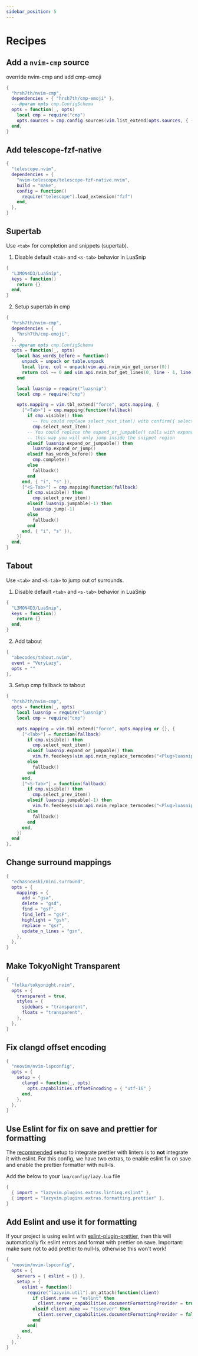 ```yaml
---
sidebar_position: 5
---
```


# Recipes

<!-- recipes:start -->

## Add a `nvim-cmp` source

override nvim-cmp and add cmp-emoji

```lua
{
  "hrsh7th/nvim-cmp",
  dependencies = { "hrsh7th/cmp-emoji" },
  ---@param opts cmp.ConfigSchema
  opts = function(_, opts)
    local cmp = require("cmp")
    opts.sources = cmp.config.sources(vim.list_extend(opts.sources, { { name = "emoji" } }))
  end,
}
```

## Add telescope-fzf-native

```lua
{
  "telescope.nvim",
  dependencies = {
    "nvim-telescope/telescope-fzf-native.nvim",
    build = "make",
    config = function()
      require("telescope").load_extension("fzf")
    end,
  },
}
```

## Supertab

Use `<tab>` for completion and snippets (supertab).

1. Disable default `<tab>` and `<s-tab>` behavior in LuaSnip

```lua
{
  "L3MON4D3/LuaSnip",
  keys = function()
    return {}
  end,
}
```

2. Setup supertab in cmp

```lua
{
  "hrsh7th/nvim-cmp",
  dependencies = {
    "hrsh7th/cmp-emoji",
  },
  ---@param opts cmp.ConfigSchema
  opts = function(_, opts)
    local has_words_before = function()
      unpack = unpack or table.unpack
      local line, col = unpack(vim.api.nvim_win_get_cursor(0))
      return col ~= 0 and vim.api.nvim_buf_get_lines(0, line - 1, line, true)[1]:sub(col, col):match("%s") == nil
    end

    local luasnip = require("luasnip")
    local cmp = require("cmp")

    opts.mapping = vim.tbl_extend("force", opts.mapping, {
      ["<Tab>"] = cmp.mapping(function(fallback)
        if cmp.visible() then
          -- You could replace select_next_item() with confirm({ select = true }) to get VS Code autocompletion behavior
          cmp.select_next_item()
        -- You could replace the expand_or_jumpable() calls with expand_or_locally_jumpable()
        -- this way you will only jump inside the snippet region
        elseif luasnip.expand_or_jumpable() then
          luasnip.expand_or_jump()
        elseif has_words_before() then
          cmp.complete()
        else
          fallback()
        end
      end, { "i", "s" }),
      ["<S-Tab>"] = cmp.mapping(function(fallback)
        if cmp.visible() then
          cmp.select_prev_item()
        elseif luasnip.jumpable(-1) then
          luasnip.jump(-1)
        else
          fallback()
        end
      end, { "i", "s" }),
    })
  end,
}
```

## Tabout

Use `<tab>` and `<S-tab>` to jump out of surrounds.

1. Disable default `<tab>` and `<s-tab>` behavior in LuaSnip

```lua
{
  "L3MON4D3/LuaSnip",
  keys = function()
    return {}
  end,
}
```

2. Add tabout

```lua
{
  "abecodes/tabout.nvim",
  event = "VeryLazy",
  opts = ""
},
```

3. Setup cmp fallback to tabout

```lua
{
  "hrsh7th/nvim-cmp",
  opts = function(_, opts)
    local luasnip = require("luasnip")
    local cmp = require("cmp")

    opts.mapping = vim.tbl_extend("force", opts.mapping or {}, {
      ["<Tab>"] = function(fallback)
        if cmp.visible() then
          cmp.select_next_item()
        elseif luasnip.expand_or_jumpable() then
          vim.fn.feedkeys(vim.api.nvim_replace_termcodes("<Plug>luasnip-expand-or-jump", true, true, true), "")
        else
          fallback()
        end
      end,
      ["<S-Tab>"] = function(fallback)
        if cmp.visible() then
          cmp.select_prev_item()
        elseif luasnip.jumpable(-1) then
          vim.fn.feedkeys(vim.api.nvim_replace_termcodes("<Plug>luasnip-jump-prev", true, true, true), "")
        else
          fallback()
        end
      end,
    })
  end
},
```

## Change surround mappings

```lua
{
  "echasnovski/mini.surround",
  opts = {
    mappings = {
      add = "gsa",
      delete = "gsd",
      find = "gsf",
      find_left = "gsF",
      highlight = "gsh",
      replace = "gsr",
      update_n_lines = "gsn",
    },
  },
}
```

## Make TokyoNight Transparent

```lua
{
  "folke/tokyonight.nvim",
  opts = {
    transparent = true,
    styles = {
      sidebars = "transparent",
      floats = "transparent",
    },
  },
}
```

## Fix clangd offset encoding

```lua
{
  "neovim/nvim-lspconfig",
  opts = {
    setup = {
      clangd = function(_, opts)
        opts.capabilities.offsetEncoding = { "utf-16" }
      end,
    },
  },
}
```

## Use Eslint for fix on save and prettier for formatting

The [recommended](https://prettier.io/docs/en/integrating-with-linters.html) setup to
integrate prettier with linters is to **not** integrate it with eslint.
For this config, we have two extras, to enable eslint fix on save and enable the prettier
formatter with null-ls.

Add the below to your `lua/config/lazy.lua` file

```lua
{
  { import = "lazyvim.plugins.extras.linting.eslint" },
  { import = "lazyvim.plugins.extras.formatting.prettier" },
}
```

## Add Eslint and use it for formatting

If your project is using eslint with [eslint-plugin-prettier](https://github.com/prettier/eslint-plugin-prettier),
then this will automatically fix eslint errors and format with prettier on save.
Important: make sure not to add prettier to null-ls, otherwise this won't work!

```lua
{
  "neovim/nvim-lspconfig",
  opts = {
    servers = { eslint = {} },
    setup = {
      eslint = function()
        require("lazyvim.util").on_attach(function(client)
          if client.name == "eslint" then
            client.server_capabilities.documentFormattingProvider = true
          elseif client.name == "tsserver" then
            client.server_capabilities.documentFormattingProvider = false
          end
        end)
      end,
    },
  },
}
```

<!-- recipes:end -->
